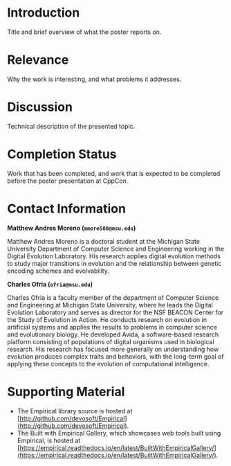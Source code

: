 # Introduction

Title and brief overview of what the poster reports on.

# Relevance

Why the work is interesting, and what problems it addresses.

# Discussion

Technical description of the presented topic.

# Completion Status

Work that has been completed, and work that is expected to be completed before the poster presentation at CppCon.

# Contact Information

**Matthew Andres Moreno (`mmore500@msu.edu`)**

Matthew Andres Moreno is a doctoral student at the Michigan State University Department of Computer Science and Engineering working in the Digital Evolution Laboratory.
His research applies digital evolution methods to study major transitions in evolution and the relationship between genetic encoding schemes and evolvability.

**Charles Ofria (`ofria@msu.edu`)**

Charles Ofria is a faculty member of the department of Computer Science and Engineering at Michigan State University, where he leads the Digital Evolution Laboratory and serves as director for the NSF BEACON Center for the Study of Evolution in Action.
He conducts research on evolution in artificial systems and applies the results to problems in computer science and evolutionary biology.
He developed Avida, a software-based research platform consisting of populations of digital organisms used in biological research.
His research has focused more generally on understanding how evolution produces complex traits and behaviors, with the long-term goal of applying these concepts to the evolution of computational intelligence.

# Supporting Material

* The Empirical library source is hosted at [http://github.com/devosoft/Empirical](http://github.com/devosoft/Empirical).
* The Built with Empirical Gallery, which showcases web tools built using Empirical, is hosted at [https://empirical.readthedocs.io/en/latest/BuiltWithEmpiricalGallery/](https://empirical.readthedocs.io/en/latest/BuiltWithEmpiricalGallery/).
